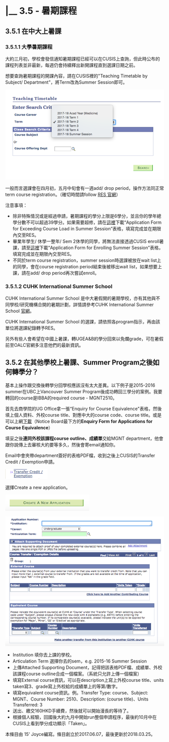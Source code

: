 # \|\_\_ 3.5 - 暑期課程

## 3.5.1 在中大上暑課

### 3.5.1.1 大學暑期課程

大約三月初，學校會發信通知暑期課程已經可以在CUSIS上查詢，但此時公布的課程列表並非最新，每週仍會持續釋出新開課程直到選課日期之前。

想要查詢暑期課程的開課內容，請在CUSIS裡的"Teaching Timetable by Subject/ Department"，將Term改為Summer Session即可。

![](../.gitbook/assets/screen-shot-2018-03-25-at-3.43.39-am.png)

一般而言選課會在四月初，五月中旬會有一週add/ drop period，操作方法同正常term course registration。（確切時間請follow [RES 官網](http://www.res.cuhk.edu.hk/en-gb/undergraduate-students/announcements-notices-mass-mailing/901-summer-session-2017-18)）

注意事項：

* 除非特殊情況或是經過申請，暑期課程的學分上限是6學分，並且你的學年總學分數不可以超過39學分。如果需要超修，請在[這裡](http://www.res.cuhk.edu.hk/en-gb/applications/current-full-time-undergraduate-students/application-forms/university-summer-session)下載“Application Form for Exceeding Course Load in Summer Session”表格，填寫完成並在期限內交至RES。
* 畢業年學生/ 休學一整年/ Sem 2休學的同學，將無法直接透過CUSIS enroll暑課，請至[這裡](http://www.res.cuhk.edu.hk/en-gb/applications/current-full-time-undergraduate-students/application-forms/university-summer-session)下載“Application Form for Enrolling Summer Session”表格，填寫完成並在期限內交至RES。
* 不同於term course registration，summer session時選課被放在wait list上的同學，會在course registration period結束後被移出wait list，如果想要上課，請在add/ drop period再次嘗試enroll。

### 3.5.1.2 CUHK International Summer School

CUHK International Summer School 是中大暑假開的暑期學校，亦有其他與不同學校/研究機構合開的暑期計劃，詳情請參考CUHK International Summer School [官網](http://www.summer.cuhk.edu.hk/)。

CUHK International Summer School 的選課，請依照各program指示，再由該單位將選課紀錄轉予RES。

另外有些人會希望在中國上暑課，轉UGEA&B的學分回來以免爛grade，可在暑假前至OALC官網多注意他們的最新資訊。

## 3.5.2 在其他學校上暑課、Summer Program之後如何轉學分？

基本上操作跟交換後轉學分回學校應該沒有太大差異。以下例子是2015-2016 summer在UBC上Vancouver Summer Program後成功轉回三學分的案例。我要轉回的course是IBBA的required course - MGNT2510。

首先去商學院的UG Office拿一張“Enquiry for Course Equivalence"表格，然後填上個人資料、外校course title、對應中大的course code、course title。或是可以上網[下載](http://www.bschool.cuhk.edu.hk/index.php/programs/undergraduate/overview-undergraduate/11-programs/1738-notice-board-undergraduate-office)（Notice Board最下方的**Enquiry Form for Applications for Course Equivalence**）

填妥之後**連同外校該課程course outline、成績單**交給MGNT department，他會跟你說傳上去審核大約要等多久，然後會寄email通知你。

Email中會夾帶department簽好的表格PDF檔，收到之後上CUSIS的Transfer Credit / Exemption申請。

![](../.gitbook/assets/screen-shot-2017-06-14-at-11.57.00-am.png)

選擇Create a new application。

![](../.gitbook/assets/screen-shot-2017-06-14-at-11.57.54-am.png)

![](../.gitbook/assets/screen-shot-2017-06-14-at-11.58.22-am.png)

* Institution 填你去上課的學校。
* Articulation Term 選擇你去的sem，e.g. 2015-16 Summer Session
* 上傳Attached Supporting Document，記得把該表格PDF檔、成績單、外校該課程course outline合成一個檔案。（系統只允許上傳一個檔案）
* 填寫External course資訊，可以在description上寫上外校course title、units taken寫3、grade寫上外校給的成績單上的等第/數字。
* 填寫equivalent course資訊。例。Transfer Type: course、Subject: MGNT、Course Number: 2510、Description: \(course title\)、Units Transferred: 3
* 送出、繳交160HKD手續費，然後就可以開始漫長的等待了。
* 根據個人經驗，回國後大約九月中開始run整個申請程序，最後約10月中在CUSIS上看到學分成功顯示「Taken」。

本條目由 15' Joyce編寫。條目創立於2017.06.07，最後更新於2018.03.25。

